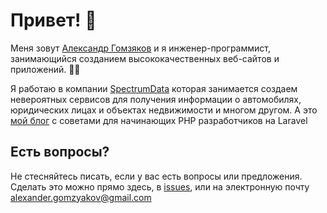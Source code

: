 # Привет! :wave:

Меня зовут [Александр Гомзяков](https://github.com/gomzyakov) и я инженер-программист, занимающийся созданием высококачественных веб-сайтов и приложений. 🧑‍💻

Я работаю в компании [SpectrumData](https://spectrumdata.ru/) которая занимается создаем невероятных сервисов для получения информации о автомобилях, юридических лицах и объектах недвижимости и многом другом. А это [мой блог](https://gomzyakov.github.io) c советами для начинающих PHP разработчиков на Laravel

## Есть вопросы?

Не стесняйтесь писать, если у вас есть вопросы или предложения. Сделать это можно прямо здесь, в [issues](https://github.com/gomzyakov/gomzyakov.github.io/issues), или на электронную почту [alexander.gomzyakov@gmail.com](mailto:alexander.gomzyakov@gmail.com) 
